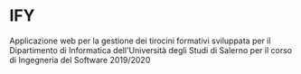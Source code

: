 # IFY
Applicazione web per la gestione dei tirocini formativi sviluppata per il Dipartimento di Informatica dell'Università degli Studi di Salerno per il corso di Ingegneria del Software 2019/2020
